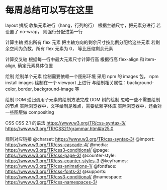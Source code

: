 # 每周总结可以写在这里
layout
排版
收集元素进行（hang，行列的行）
根据主轴尺寸，把元素分进行 若设置了 no-wrap， 则强行分配进第一行

计算主轴
找出所有 flex 元素 把主轴方向的剩余尺寸按比例分配给这些元素 若剩余空间为负数，所有 flex 元素为 0， 等比压缩剩余元素

计算交叉轴
根据每一行中最大元素尺寸计算行高 根据行高 flex-align 和 item-align, 确定元素具体位置

绘制
绘制单个元素
绘制需要依赖一个图形环境 采用 npm 的 images 包， npm install images 绘制在一个 viewport 上进行 与绘制相关属性：background-color, border, background-image 等

绘制 DOM
递归调用子元素的绘制方法完成 DOM 树的绘制 忽略一些不需要绘制的节点 实际浏览器中，文字绘制是难点，需要依赖字体库 实际浏览器中，还会对一些图层做 compositing

CSS
CSS 2.1 的语法
https://www.w3.org/TR/css-syntax-3/ https://www.w3.org/TR/CSS21/grammar.html#q25.0

规则对应链接
@charset: https://www.w3.org/TR/css-syntax-3/ @import: https://www.w3.org/TR/css-cascade-4/ @media: https://www.w3.org/TR/css3-conditional/ @page: https://www.w3.org/TR/css-page-3/ @counter-style: https://www.w3.org/TR/css-counter-styles-3 @keyframes: https://www.w3.org/TR/css-animations-1/ @fontface: https://www.w3.org/TR/css-fonts-3/ @supports: https://www.w3.org/TR/css3-conditional/ @namespace: https://www.w3.org/TR/css-namespaces-3/